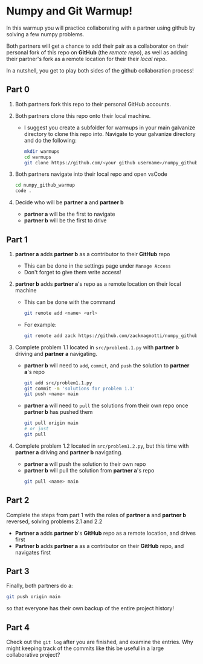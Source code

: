 # Numpy and Git Warmup!

In this warmup you will practice collaborating
with a partner using github by solving a few numpy problems.

Both partners will get a chance to 
add their pair as a collaborator on their personal fork of 
this repo on **GitHub** (the *remote repo*), as well as adding their partner's 
fork as a remote location for their their *local repo*.

In a nutshell, you get to play both sides of
the github collaboration process!

## Part 0

1)	Both partners fork this repo to their personal GitHub accounts.
2)	Both partners clone this repo onto their local machine.

	- I suggest you create a subfolder for warmups in your main galvanize directory to clone this repo into.
		Navigate to your galvanize directory and do the following:
		
		```bash
		mkdir warmups
		cd warmups
		git clone https://github.com/<your github username>/numpy_github_warmup.git
		```

3)	Both partners navigate into their local repo and open vsCode

	```bash
	cd numpy_github_warmup
	code .
	```

3)	Decide who will be **partner a** and **partner b**
	- **partner a** will be the first to navigate
	- **partner b** will be the first to drive

## Part 1 

1)	**partner a** adds **partner b** as a contributor to their **GitHub** repo
	- This can be done in the settings page under `Manage Access`
	- Don't forget to give them write access!

2)	**partner b** adds **partner a**'s repo as a remote location on their local machine
	- This can be done with the command 
		
		```bash
		git remote add <name> <url>
		```

	- For example: 

		```bash
		git remote add zack https://github.com/zackmagnotti/numpy_github_warmup.git
		```

3)	Complete problem 1.1 located in `src/problem1.1.py` with **partner b** driving and **partner a** navigating.
	- **partner b** will need to `add`, `commit`, and `push` the solution to **partner a**'s repo

		```bash
		git add src/problem1.1.py
		git commit -m 'solutions for problem 1.1'
		git push <name> main
		``` 

	- **partner a** will need to `pull` the solutions from their own repo once **partner b** has pushed them
		
		```bash
		git pull origin main
		# or just
		git pull
		```

4)	Complete problem 1.2 located in `src/problem1.2.py`, but this time with **partner a** driving and **partner b** navigating.
	- **partner a** will push the solution to their own repo
	- **partner b** will pull the solution from **partner a**'s repo
		```bash
		git pull <name> main
		```

## Part 2

Complete the steps from part 1 with the roles of **partner a** and **partner b** reversed, solving problems 2.1 and 2.2

- **Partner a** adds **partner b**'s **GitHub** repo as a remote location, and drives first
- **Partner b** adds **partner a** as a contributor on their **GitHub** repo, and navigates first

## Part 3

Finally, both partners do a:

```bash
git push origin main
```

so that everyone has their own backup of the entire project history!

## Part 4 

Check out the `git log` after you are finished, and examine the entries. 
Why might keeping track of the commits like this be useful in a large collaborative project?
